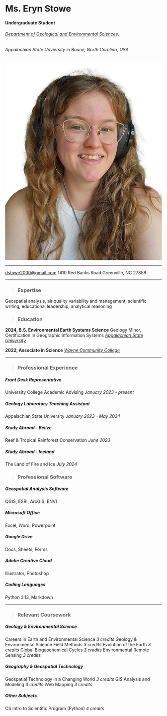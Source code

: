 # Ms. Eryn Stowe
#### Undergraduate Student

###### [Department of Geological and Environmental Sciences,](https://earth.appstate.edu/) 
###### Appalachian State Unviersity in Boone, North Carolina, USA
<img src="img/userphoto.jpg">

---------
dstowe2000@gmail.com
1410 Red Banks Road
Greenville, NC
27858

---------
> ### Expertise
Geospatial analysis, air quality variability and management,  scientific writing, educational leadership, analytical reasoning
> ### Education
**2024, B.S. Environmental Earth Systems Science**
Geology Minor, Certification in Geographic Information Systems 
[*Appalachian State University*](https://www.appstate.edu/)

 **2022, Associate in Science**
[*Wayne Community College*](https://www.waynecc.edu/)

---------
> ### Professional Experience
##### Front Desk Representative
University College Academic Advising
*January 2023 - present*

##### Geology Laboratory Teaching Assistant 
Appalachian State University
*January 2023 - May 2024*

##### Study Abroad - Belize 
Reef & Tropical Rainforest Conservation 
*June 2023*

##### Study Abroad - Iceland 
The Land of Fire and Ice
*July 2024*

>### Professional Software
##### Geospatial Analysis Software 
QGIS, ESRI, ArcGIS, ENVI
##### Microsoft Office 
Excel, Word, Powerpoint
##### Google Drive
Docs, Sheets, Forms
##### Adobe Creative Cloud  
Illustrator, Photoshop
##### Coding Languages
Python 3.13, Markdown

---------
> ### Relevant Coursework
##### Geology & Environmental Science
Careers in Earth and Environmental Science *3 credits*
Geology & Environmental Science Field Methods *3 credits*
Evolution of the Earth *3 credits*
Global Biogeochemical Cycles *3 credits*
Environmental Remote Sensing *3 credits* 

##### Geography & Geospatial Technology
Geospatial Technology in a Changing World *3 credits*
GIS Analysis and Modeling *3 credits*
Web Mapping *3 credits*

##### Other Subjects 
CS Intro to Scientific Program (Python) *4 credits*